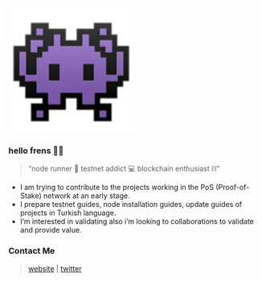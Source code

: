 <img src="https://raw.githubusercontent.com/erdinin/testnet-guides/main/utils/xyznodes_8071093-1.png" alt="xyznodes" width="250" height="250">

### hello frens 👾🧪
> “node runner 💨 testnet addict 💻 blockchain enthusiast ⛓”
- I am trying to contribute to the projects working in the PoS (Proof-of-Stake) network at an early stage.
- I prepare testnet guides, node installation guides, update guides of projects in Turkish language.
- I’m interested in validating also i’m looking to collaborations to validate and provide value.
### Contact Me
> [website](https://www.xyznodes.xyz) | [twitter](https://twitter.com/xyznodes)
